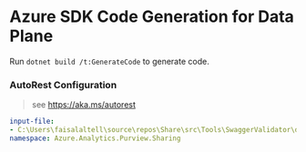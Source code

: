 # Azure SDK Code Generation for Data Plane

Run `dotnet build /t:GenerateCode` to generate code.

### AutoRest Configuration
> see https://aka.ms/autorest

``` yaml
input-file: 
- C:\Users\faisalaltell\source\repos\Share\src\Tools\SwaggerValidator\data-plane\Azure.Analytics.Purview.Sharing\preview\2023-02-15-preview\sharing.json
namespace: Azure.Analytics.Purview.Sharing

 
 
```

